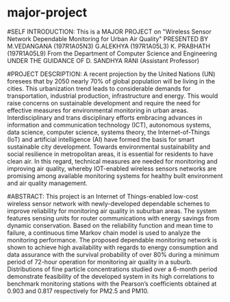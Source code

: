 # major-project
#SELF INTRODUCTION: 
This is a MAJOR PROJECT on "Wireless Sensor Network Dependable Monitoring for Urban Air Quality"
PRESENTED BY
M.VEDANGANA (197R1A05N3)
G.ALEKHYA (197R1A05L3)
K. PRABHATH (197R1A05L9)
From the Department of Computer Science and Engineering
UNDER THE GUIDANCE OF
D. SANDHYA RANI
(Assistant Professor)

#PROJECT DESCRIPTION:
A recent projection by the United Nations (UN) foresees that by 2050 nearly 70% of
global population will be living in the cities. This urbanization trend leads to
considerable demands for transportation, industrial production, infrastructure and
energy. This would raise concerns on sustainable development and require the
need for effective measures for environmental monitoring in urban areas.
Interdisciplinary and trans disciplinary efforts embracing advances in information
and communication technology (ICT), autonomous systems, data science,
computer science, systems theory, the Internet-of-Things (IoT) and artificial
intelligence (AI) have formed the basis for smart sustainable city development.
Towards environmental sustainability and social resilience in metropolitan areas,
it is essential for residents to have clean air. In this regard, technical measures are
needed for monitoring and improving air quality, whereby IOT-enabled wireless
sensors networks are promising among available monitoring systems for healthy
built environment and air quality management.

#ABSTRACT:
This project is an Internet of Things-enabled low-cost wireless sensor network with
newly-developed dependable schemes to improve reliability for monitoring air quality
in suburban areas. The system features sensing units for router communications with
energy savings from dynamic conservation. Based on the reliability function and mean
time to failure, a continuous time Markov chain model is used to analyze the
monitoring performance. The proposed dependable monitoring network is shown to
achieve high availability with regards to energy consumption and data assurance with
the survival probability of over 80% during a minimum period of 72-hour operation for
monitoring air quality in a suburb. Distributions of fine particle concentrations studied
over a 6-month period demonstrate feasibility of the developed system in its high
correlations to benchmark monitoring stations with the Pearson’s coefficients obtained
at 0.903 and 0.817 respectively for PM2.5 and PM10.
